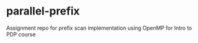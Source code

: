 # parallel-prefix
Assignment repo for prefix scan implementation using OpenMP for Intro to PDP course
